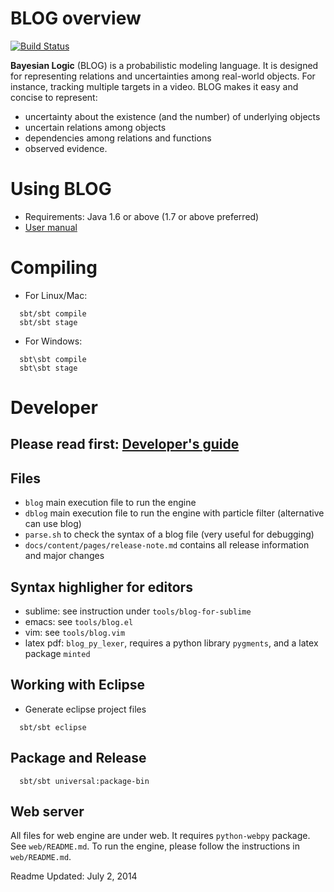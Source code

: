 # BLOG overview

[![Build Status](https://api.travis-ci.org/BayesianLogic/blog.svg?branch=master)](https://travis-ci.org/BayesianLogic/blog)

**Bayesian Logic** (BLOG) is a probabilistic modeling language.
It is designed for representing relations and uncertainties among
real-world objects. For instance, tracking multiple targets in a
video. BLOG makes it easy and concise to represent:

- uncertainty about the existence (and the number) of underlying objects
- uncertain relations among objects
- dependencies among relations and functions
- observed evidence.


# Using BLOG

- Requirements: Java 1.6 or above (1.7 or above preferred)
- [User manual](docs/content/pages/user-manual.md)


# Compiling

- For Linux/Mac:
```
  sbt/sbt compile
  sbt/sbt stage
```
- For Windows:
```
  sbt\sbt compile
  sbt\sbt stage
```

# Developer

## Please read first: [Developer's guide](docs/content/pages/develop-guide.md)

## Files
- `blog` main execution file to run the engine
- `dblog` main execution file to run the engine with particle filter (alternative can use blog)
- `parse.sh` to check the syntax of a blog file (very useful for debugging)
- `docs/content/pages/release-note.md` contains all release information and major changes


## Syntax highligher for editors

- sublime: see instruction under `tools/blog-for-sublime`
- emacs: see `tools/blog.el`
- vim: see `tools/blog.vim`
- latex pdf: `blog_py_lexer`, requires a python library `pygments`, and a latex package `minted`


## Working with Eclipse

- Generate eclipse project files
```
  sbt/sbt eclipse
```


## Package and Release

```
  sbt/sbt universal:package-bin
```


## Web server

All files for web engine are under web. It requires `python-webpy` package. See `web/README.md`.
To run the engine, please follow the instructions in `web/README.md`.


Readme Updated: July 2, 2014
